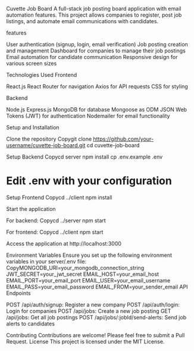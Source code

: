 Cuvette Job Board
A full-stack job posting board application with email automation features. This project allows companies to register, post job listings, and automate email communications with candidates.

features

User authentication (signup, login, email verification)
Job posting creation and management
Dashboard for companies to manage their job postings
Email automation for candidate communication
Responsive design for various screen sizes

Technologies Used
Frontend

React.js
React Router for navigation
Axios for API requests
CSS for styling

Backend

Node.js
Express.js
MongoDB for database
Mongoose as ODM
JSON Web Tokens (JWT) for authentication
Nodemailer for email functionality

Setup and Installation

Clone the repository
Copygit clone https://github.com/your-username/cuvette-job-board.git
cd cuvette-job-board

Setup Backend
Copycd server
npm install
cp .env.example .env
# Edit .env with your configuration

Setup Frontend
Copycd ../client
npm install

Start the application

For backend:
Copycd ../server
npm start

For frontend:
Copycd ../client
npm start



Access the application at http://localhost:3000

Environment Variables
Ensure you set up the following environment variables in your server/.env file:
CopyMONGODB_URI=your_mongodb_connection_string
JWT_SECRET=your_jwt_secret
EMAIL_HOST=your_email_host
EMAIL_PORT=your_email_port
EMAIL_USER=your_email_username
EMAIL_PASS=your_email_password
EMAIL_FROM=your_sender_email
API Endpoints

POST /api/auth/signup: Register a new company
POST /api/auth/login: Login for companies
POST /api/jobs: Create a new job posting
GET /api/jobs: Get all job postings
POST /api/jobs/:jobId/send-alerts: Send job alerts to candidates

Contributing
Contributions are welcome! Please feel free to submit a Pull Request.
License
This project is licensed under the MIT License.
